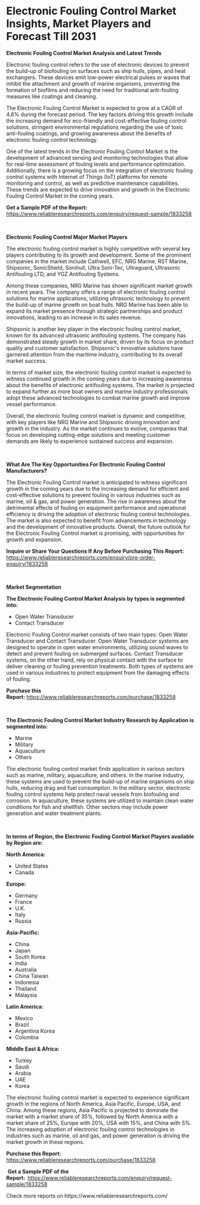 <p><h1>Electronic Fouling Control Market Insights, Market Players and Forecast Till 2031</h1></p><p><strong>Electronic Fouling Control Market Analysis and Latest Trends</strong></p>
<p><p>Electronic fouling control refers to the use of electronic devices to prevent the build-up of biofouling on surfaces such as ship hulls, pipes, and heat exchangers. These devices emit low-power electrical pulses or waves that inhibit the attachment and growth of marine organisms, preventing the formation of biofilms and reducing the need for traditional anti-fouling measures like coatings and cleaning.</p><p>The Electronic Fouling Control Market is expected to grow at a CAGR of 4.6% during the forecast period. The key factors driving this growth include the increasing demand for eco-friendly and cost-effective fouling control solutions, stringent environmental regulations regarding the use of toxic anti-fouling coatings, and growing awareness about the benefits of electronic fouling control technology.</p><p>One of the latest trends in the Electronic Fouling Control Market is the development of advanced sensing and monitoring technologies that allow for real-time assessment of fouling levels and performance optimization. Additionally, there is a growing focus on the integration of electronic fouling control systems with Internet of Things (IoT) platforms for remote monitoring and control, as well as predictive maintenance capabilities. These trends are expected to drive innovation and growth in the Electronic Fouling Control Market in the coming years.</p></p>
<p><strong>Get a Sample PDF of the Report:&nbsp;</strong> <a href="https://www.reliableresearchreports.com/enquiry/request-sample/1833258">https://www.reliableresearchreports.com/enquiry/request-sample/1833258</a></p>
<p>&nbsp;</p>
<p><strong>Electronic Fouling Control Major Market Players</strong></p>
<p><p>The electronic fouling control market is highly competitive with several key players contributing to its growth and development. Some of the prominent companies in the market include Cathwell, EFC, NRG Marine, RST Marine, Shipsonic, SonicShield, Sonihull, Ultra Soni-Tec, Ultraguard, Ultrasonic Antifouling LTD, and YGZ Antifouling Systems.</p><p>Among these companies, NRG Marine has shown significant market growth in recent years. The company offers a range of electronic fouling control solutions for marine applications, utilizing ultrasonic technology to prevent the build-up of marine growth on boat hulls. NRG Marine has been able to expand its market presence through strategic partnerships and product innovations, leading to an increase in its sales revenue.</p><p>Shipsonic is another key player in the electronic fouling control market, known for its advanced ultrasonic antifouling systems. The company has demonstrated steady growth in market share, driven by its focus on product quality and customer satisfaction. Shipsonic's innovative solutions have garnered attention from the maritime industry, contributing to its overall market success.</p><p>In terms of market size, the electronic fouling control market is expected to witness continued growth in the coming years due to increasing awareness about the benefits of electronic antifouling systems. The market is projected to expand further as more boat owners and marine industry professionals adopt these advanced technologies to combat marine growth and improve vessel performance.</p><p>Overall, the electronic fouling control market is dynamic and competitive, with key players like NRG Marine and Shipsonic driving innovation and growth in the industry. As the market continues to evolve, companies that focus on developing cutting-edge solutions and meeting customer demands are likely to experience sustained success and expansion.</p></p>
<p>&nbsp;</p>
<p><strong>What Are The Key Opportunities For Electronic Fouling Control Manufacturers?</strong></p>
<p><p>The Electronic Fouling Control market is anticipated to witness significant growth in the coming years due to the increasing demand for efficient and cost-effective solutions to prevent fouling in various industries such as marine, oil & gas, and power generation. The rise in awareness about the detrimental effects of fouling on equipment performance and operational efficiency is driving the adoption of electronic fouling control technologies. The market is also expected to benefit from advancements in technology and the development of innovative products. Overall, the future outlook for the Electronic Fouling Control market is promising, with opportunities for growth and expansion.</p></p>
<p><strong>Inquire or Share Your Questions If Any Before Purchasing This Report:</strong> <a href="https://www.reliableresearchreports.com/enquiry/pre-order-enquiry/1833258">https://www.reliableresearchreports.com/enquiry/pre-order-enquiry/1833258</a></p>
<p>&nbsp;</p>
<p><strong>Market Segmentation</strong></p>
<p><strong>The Electronic Fouling Control Market Analysis by types is segmented into:</strong></p>
<p><ul><li>Open Water Transducer</li><li>Contact Transducer</li></ul></p>
<p><p>Electronic Fouling Control market consists of two main types: Open Water Transducer and Contact Transducer. Open Water Transducer systems are designed to operate in open water environments, utilizing sound waves to detect and prevent fouling on submerged surfaces. Contact Transducer systems, on the other hand, rely on physical contact with the surface to deliver cleaning or fouling prevention treatments. Both types of systems are used in various industries to protect equipment from the damaging effects of fouling.</p></p>
<p><strong>Purchase this Report:&nbsp;</strong><a href="https://www.reliableresearchreports.com/purchase/1833258">https://www.reliableresearchreports.com/purchase/1833258</a></p>
<p>&nbsp;</p>
<p><strong>The Electronic Fouling Control Market Industry Research by Application is segmented into:</strong></p>
<p><ul><li>Marine</li><li>Military</li><li>Aquaculture</li><li>Others</li></ul></p>
<p><p>The electronic fouling control market finds application in various sectors such as marine, military, aquaculture, and others. In the marine industry, these systems are used to prevent the build-up of marine organisms on ship hulls, reducing drag and fuel consumption. In the military sector, electronic fouling control systems help protect naval vessels from biofouling and corrosion. In aquaculture, these systems are utilized to maintain clean water conditions for fish and shellfish. Other sectors may include power generation and water treatment plants.</p></p>
<p>&nbsp;</p>
<p><strong>In terms of Region, the Electronic Fouling Control Market Players available by Region are:</strong></p>
<p>
    <p> <strong> North America: </strong>
        <ul>
            <li>United States</li>
            <li>Canada</li>
        </ul>
        </p> 
    <p> <strong> Europe: </strong>
        <ul>
            <li>Germany</li>
            <li>France</li>
            <li>U.K.</li>
            <li>Italy</li>
            <li>Russia</li>
        </ul>
        </p> 
    <p> <strong> Asia-Pacific: </strong>
        <ul>
            <li>China</li>
            <li>Japan</li>
            <li>South Korea</li>
            <li>India</li>
            <li>Australia</li>
            <li>China Taiwan</li>
            <li>Indonesia</li>
            <li>Thailand</li>
            <li>Malaysia</li>
        </ul>
        </p> 
    <p> <strong> Latin America: </strong>
        <ul>
            <li>Mexico</li>
            <li>Brazil</li>
            <li>Argentina Korea</li>
            <li>Colombia</li>
        </ul>
        </p> 
    <p> <strong> Middle East & Africa: </strong>
        <ul>
            <li>Turkey</li>
            <li>Saudi</li>
            <li>Arabia</li>
            <li>UAE</li>
            <li>Korea</li>
        </ul>
    </p>
    </p>
<p><p>The electronic fouling control market is expected to experience significant growth in the regions of North America, Asia Pacific, Europe, USA, and China. Among these regions, Asia Pacific is projected to dominate the market with a market share of 35%, followed by North America with a market share of 25%, Europe with 20%, USA with 15%, and China with 5%. The increasing adoption of electronic fouling control technologies in industries such as marine, oil and gas, and power generation is driving the market growth in these regions.</p></p>
<p><strong>Purchase this Report: </strong><a href="https://www.reliableresearchreports.com/purchase/1833258">https://www.reliableresearchreports.com/purchase/1833258</a></p>
<p>&nbsp;<strong>Get a Sample PDF of the Report:&nbsp;&nbsp;</strong><a href="https://www.reliableresearchreports.com/enquiry/request-sample/1833258">https://www.reliableresearchreports.com/enquiry/request-sample/1833258</a></p>
<p><strong></strong></p>
<p>Check more reports on https://www.reliableresearchreports.com/</p>